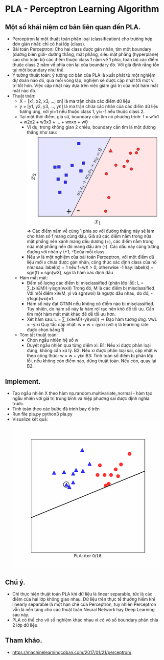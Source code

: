 # PLA - Perceptron Learning Algorithm

## Một số khái niệm cơ bản liên quan đến PLA.
- Perceptron là một thuật toán phân loại (classification) cho trường hợp đơn giản nhất: chỉ có hai lớp (class).
- Bài toán Perceptron: Cho hai class được gán nhãn, tìm một boundary (đường biên giới- đường thẳng, mặt phẳng, siêu mặt phẳng (hyperplane) sao cho toàn bộ các điểm thuộc class 1 nằm về 1 phía, toàn bộ các điểm thuộc class 2 nằm về phía còn lại của boundary đó. Với giả định rằng tồn tại một boundary như thế.
- Ý tưởng thuật toán: ý tưởng cơ bản của PLA là xuất phát từ một nghiệm dự đoán nào đó, qua mỗi vòng lặp, nghiệm sẽ được cập nhật tới một ví trí tốt hơn. Việc cập nhật này dựa trên việc giảm giá trị của một hàm mất mát nào đó.
- Thuật toán:
  - X = [x1, x2, x3, ..., xn] là ma trận chứa các điểm dữ liệu
  - y = [y1, y2, y3, ..., yn] là ma trận chứa các nhãn của các điểm dữ liệu tương ứng, với yi=1 nếu thuộc class 1, yi=-1 nếu thuộc class 2.
  - Tại một thời điểm, giả sử, boundary cần tìm có phương trình:
                  f = w1x1 + w2x2 + w3x3 + ... + wnxn + w0
    - Ví dụ, trong không gian 2 chiều, boundary cần tìm là một đường thẳng như sau:
    ![alt text](PLA/pla.png)
    => Các điểm nằm về cùng 1 phía so với đường thẳng này sẽ làm cho hàm số f mang cùng dấu. Giả sử các điểm nằm trong nửa mặt phẳng nền xanh mang dấu dương (+), các điểm nằm trong nửa mặt phẳng nền đỏ mang dấu âm (-). Các dấu này cũng tương đương với nhãn y (+1, -1)của mỗi class. 
    - Nếu w là một nghiệm của bài toán Perceptron, với một điểm dữ liệu mới x chưa được gán nhãn, công thức xác định class của nó như sau:
                    label(x) = 1 nếu f=wX > 0, otherwise -1
    hay:
                    label(x) = sgn(f) = sgn(wX), sgn là hàm xác định dấu
  - Hàm mất mát:
    - Đếm số lượng các điểm bị misclassified (phân lớp lỗi):
                    L = ∑_(xi∈M)(-yisgn(wxi))
      Trong đó, M là các điểm bị misclassified. Với mỗi điểm xi∈M, yi và sgn(wxi) là ngược dấu nhau, do đó, -y1sgn(wxi)=1.
    - Hàm số này đạt GTNN nếu không có điểm nào bị misclassified. Tuy nhiên, do hàm số này là hàm rời rạc nên khó để tối ưu. Cần tìm một hàm mất mát khác để dễ tối ưu hơn.
    - Xét hàm sau: 
                    L = ∑_(xi∈M)(-yi(wxi))
      => Đạo hàm tương ứng: ∇wL = -yixi
         Quy tắc cập nhật: w = w + ηyixi (với η là learning rate được chọn bằng 1)
  - Tóm tắt thuật toán:
    - Chọn ngẫu nhiên hệ số w
    - Duyệt ngẫu nhiên qua từng điểm xi:
      B1: Nếu xi được phân loại đúng, không cần xử lý.
      B2: Nếu xi được phân loại sai, cập nhật w theo công thức:
                    w = w + yixi 
      B3: Tính toán số điểm bị phân lớp lỗi, nếu không còn điểm nào, dừng thuật toán. Nếu còn, quay lại B2.
    
## Implement.
- Tạo ngẫu nhiên X theo hàm np.random.multivariate_normal - hàm tạo ngẫu nhiên với giá trị trung bình và hiệp phương sai được định nghĩa trước.
- Tính toán theo các bước đã trình bày ở trên
- Run file pla.py
	                  python3 pla.py
- Visualize kết quả:
  ![alt text](PLA/pla_vis.gif)

## Chú ý.
- Chỉ thực hiện thuật toán PLA khi dữ liệu là linear separable, tức là các điểm của hai lớp không giao nhau. Dữ liệu trên thực tế thường hiếm khi linearly separable là một hạn chế của Perceptron, tuy nhiên Perceptron vẫn là nền tảng cho các thuật toán Neural Network hay Deep Learning sau này.
- PLA có thể cho vô số nghiệm khác nhau vì có vô số boundary phân chia 2 lớp dữ liệu.

## Tham khảo.
- https://machinelearningcoban.com/2017/01/21/perceptron/
